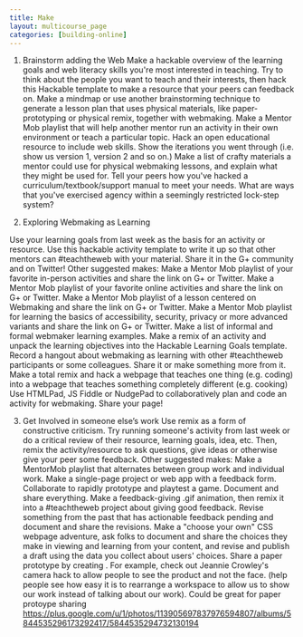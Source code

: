 ```yaml
---
title: Make
layout: multicourse_page
categories: [building-online]
---
```


1. Brainstorm adding the Web
Make a hackable overview of the learning goals and web literacy skills you're most interested in teaching. Try to think about the people you want to teach and their interests, then hack this Hackable template to make a resource that your peers can feedback on.
Make a mindmap or use another brainstorming technique to generate a lesson plan that uses physical materials, like paper-prototyping or physical remix, together with webmaking.
Make a Mentor Mob playlist that will help another mentor run an activity in their own environment or teach a particular topic.
Hack an open educational resource to include web skills. Show the iterations you went through (i.e. show us version 1, version 2 and so on.)
Make a list of crafty materials a mentor could use for physical webmaking lessons, and explain what they might be used for.
Tell your peers how you've hacked a curriculum/textbook/support manual to meet your needs. What are ways that you've exercised agency within a seemingly restricted lock-step system?

2. Exploring Webmaking as Learning

Use your learning goals from last week as the basis for an activity or resource. Use this hackable activity template to write it up so that other mentors can #teachtheweb with your material. Share it in the G+ community and on Twitter!
Other suggested makes:
Make a Mentor Mob playlist of your favorite in-person activities and share the link on G+ or Twitter.
Make a Mentor Mob playlist of your favorite online activities and share the link on G+ or Twitter.
Make a Mentor Mob playlist of a lesson centered on Webmaking and share the link on G+ or Twitter.
Make a Mentor Mob playlist for learning the basics of accessibility, security, privacy or more advanced variants and share the link on G+ or Twitter.
Make a list of informal and formal webmaker learning examples.
Make a remix of an activity and unpack the learning objectives into the Hackable Learning Goals template.
Record a hangout about webmaking as learning with other #teachtheweb participants or some colleagues. Share it or make something more from it.
Make a total remix and hack a webpage that teaches one thing (e.g. coding) into a webpage that teaches something completely different (e.g. cooking)
Use HTMLPad, JS Fiddle or NudgePad to collaboratively plan and code an activity for webmaking. Share your page!

3. Get Involved in someone else’s work
Use remix as a form of constructive criticism. Try running someone's activity from last week or do a critical review of their resource, learning goals, idea, etc. Then, remix the activity/resource to ask questions, give ideas or otherwise give your peer some feedback.
Other suggested makes:
Make a MentorMob playlist that alternates between group work and individual work.
Make a single-page project or web app with a feedback form.
Collaborate to rapidly prototype and playtest a game. Document and share everything.
Make a feedback-giving .gif animation, then remix it into a #teachtheweb project about giving good feedback.
Revise something from the past that has actionable feedback pending and document and share the revisions.
Make a "choose your own" CSS webpage adventure, ask folks to document and share the choices they make in viewing and learning from your content, and revise and publish a draft using the data you collect about users' choices.
    Share a paper prototype by creating . For example, check out Jeannie Crowley's camera hack to allow people to see the product and not the face. (help people see how easy it is to rearrange a workspace to allow us to show our work instead of talking about our work). Could be great for paper protoype sharing https://plus.google.com/u/1/photos/113905697837976594807/albums/5844535296173292417/5844535294732130194
